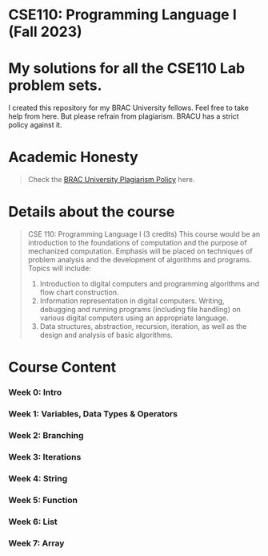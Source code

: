# CSE110: Programming Language I (Fall 2023)

# My solutions for all the CSE110 Lab problem sets.

I created this repository for my BRAC University fellows. Feel free to take help from here.
But please refrain from plagiarism. BRACU has a strict policy against it.

# Academic Honesty
>Check the [BRAC University Plagiarism Policy](https://www.bracu.ac.bd/sites/default/files/resources/policies/BRAC-University-Plagiarism-Policy.pdf) here.

# Details about the course
>CSE 110: Programming Language I (3 credits)
This course would be an introduction to the foundations of computation and the purpose of mechanized computation. Emphasis will be placed on techniques of problem analysis and the development of algorithms and programs. Topics will include:
>1. Introduction to digital computers and programming algorithms and flow chart construction.
>2. Information representation in digital computers. Writing, debugging and running programs (including file handling) on various digital computers using an appropriate language.
>3. Data structures, abstraction, recursion, iteration, as well as the design and analysis of basic algorithms.

# Course Content
### Week 0: Intro
### Week 1: Variables, Data Types & Operators
### Week 2: Branching
### Week 3: Iterations
### Week 4: String
### Week 5: Function
### Week 6: List
### Week 7: Array
